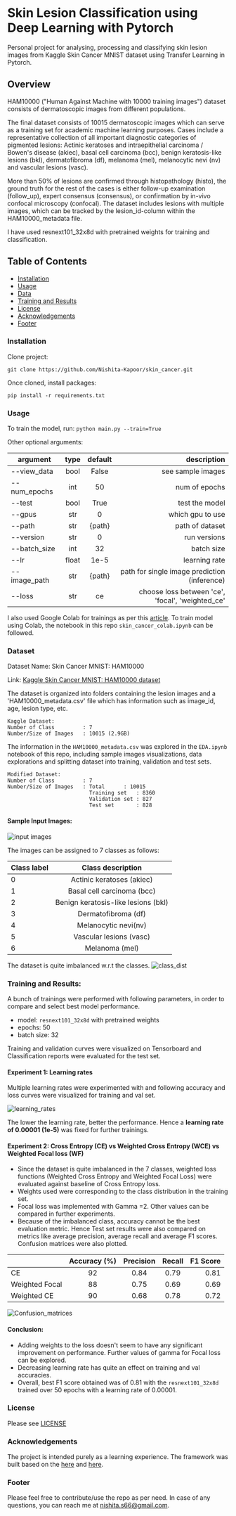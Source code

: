 
# Skin Lesion Classification using Deep Learning with Pytorch

Personal project for analysing, processing and classifying skin lesion images
from Kaggle Skin Cancer MNIST dataset using Transfer Learning in Pytorch.

## Overview
HAM10000 ("Human Against Machine with 10000 training images") dataset consists of
dermatoscopic images from different populations.

The final dataset consists of 10015 dermatoscopic images which can serve as a training set 
for academic machine learning purposes. Cases include a representative collection of all 
important diagnostic categories of pigmented lesions: Actinic keratoses and 
intraepithelial carcinoma / Bowen's disease (akiec), basal cell carcinoma (bcc), benign 
keratosis-like lesions (bkl), dermatofibroma (df), melanoma (mel), melanocytic nevi (nv) and 
vascular lesions (vasc).

More than 50% of lesions are confirmed through histopathology (histo), the ground truth for the
rest of the cases is either follow-up examination (follow_up), expert consensus (consensus), 
or confirmation by in-vivo confocal microscopy (confocal). 
The dataset includes lesions with multiple images, which can be tracked by the lesion_id-column within the HAM10000_metadata
file.

I have used resnext101_32x8d with pretrained weights for training and classification.



## Table of Contents

- [Installation](#installation)  
- [Usage](#usage)  
- [Data](#dataset)    
- [Training and Results](#training-and-results)    
- [License](#license)
- [Acknowledgements](#acknowledgements)     
- [Footer](#footer)
      
### Installation
Clone project:
```
git clone https://github.com/Nishita-Kapoor/skin_cancer.git
```
Once cloned, install packages:
```
pip install -r requirements.txt
```
### Usage
To train the model, run:
```python main.py --train=True``` 

Other optional arguments:

|   argument    |  type    | default  |            description                          |
| ------------- |:--------:|:--------:| -----------------------------------------------:|
|  --view_data  |   bool   |    False |          see sample images                      |
|  --num_epochs |   int    |    50    |            num of epochs                        |
|  --test       |   bool   |   True   |            test the model                       |
|  --gpus       |   str    |    0     |           which gpu to use                      |
|  --path       |   str    |  {path}  |           path of dataset                       |
|  --version    |   str    |    0     |            run versions                         |
|  --batch_size |   int    |    32    |             batch size                          |
|  --lr         |   float  |    1e-5  |           learning rate                         |
|  --image_path |   str    |  {path}  | path for single image prediction (inference)    |
|  --loss       |   str    |    ce    | choose loss between 'ce', 'focal', 'weighted_ce'|            |


I also used Google Colab for trainings as per this
[article](https://towardsdatascience.com/google-drive-google-colab-github-dont-just-read-do-it-5554d5824228).
To train model using Colab, the notebook in this repo ```skin_cancer_colab.ipynb``` can be followed.

### Dataset
Dataset Name: Skin Cancer MNIST: HAM10000 

Link: [Kaggle Skin Cancer MNIST: HAM10000 dataset](https://www.kaggle.com/kmader/skin-cancer-mnist-ham10000)

The dataset is organized into folders containing the lesion images and a 'HAM10000_metadata.csv'
file which has information such as image_id, age, lesion type, etc.

```
Kaggle Dataset:
Number of Class         : 7
Number/Size of Images   : 10015 (2.9GB)
```

The information in the ```HAM10000_metadata.csv``` was explored in the ```EDA.ipynb``` notebook of this repo, including
sample images visualizations, data explorations and splitting dataset into training, validation and test sets.

```
Modified Dataset:
Number of Class         : 7
Number/Size of Images   : Total      : 10015 
                          Training set   : 8360 
                          Validation set : 827 
                          Test set       : 828  
```
#### Sample Input Images:

![input images](images/sample_images.png)

The images can be assigned to 7 classes as follows:

|  Class label  |  Class description                   | 
| ------------- |:------------------------------------:| 
|       0       |  Actinic keratoses (akiec)           |   
|       1       |  Basal cell carcinoma (bcc)          | 
|       2       |  Benign keratosis-like lesions (bkl) | 
|       3       |  Dermatofibroma (df)                 | 
|       4       |  Melanocytic nevi(nv)                | 
|       5       |  Vascular lesions (vasc)             | 
|       6       |  Melanoma (mel)                      | 

The dataset is quite imbalanced w.r.t the classes.
![class_dist](images/class_dist.png)


### Training and Results: 

A bunch of trainings were performed with following parameters, in order to compare and select best model performance.
- model: ``` resnext101_32x8d ``` with pretrained weights
- epochs: 50
- batch size: 32

Training and validation curves were visualized on Tensorboard and Classification reports were evaluated
for the test set.

#### Experiment 1: Learning rates
Multiple learning rates were experimented with and following accuracy and loss curves were
visualized for training and val set.

![learning_rates](images/learning_rates.png)

The lower the learning rate, better the performance. Hence a **learning rate of 0.00001 (1e-5)** was fixed for 
further trainings.

#### Experiment 2: Cross Entropy (CE) vs Weighted Cross Entropy (WCE) vs Weighted Focal loss (WF)
- Since the dataset is quite imbalanced in the 7 classes, weighted loss functions (Weighted Cross Entropy
and Weighted Focal Loss) were evaluated against baseline of Cross Entropy loss.
- Weights used were corresponding to the class distribution in the training set.
- Focal loss was implemented with Gamma =2. Other values can be compared in further experiments.
- Because of the imbalanced class, accuracy cannot be the best evaluation metric. Hence Test set results were
also compared on metrics like average precision, average recall and average F1 scores. Confusion matrices were also plotted.
  
|                 |Accuracy (%)| Precision| Recall | F1 Score |
| --------------- |:----------:|:--------:|:------:|---------:|
|        CE       |     92     |   0.84   |  0.79  |  0.81    |
|  Weighted Focal |     88     |   0.75   |  0.69  |  0.69    |
|   Weighted CE   |     90     |   0.68   |  0.78  |  0.72    |



![Confusion_matrices](images/Confusion_matrices.png)

#### Conclusion:
- Adding weights to the loss doesn't seem to have any significant improvement on performance.
  Further values of gamma for Focal loss can be explored.
- Decreasing learning rate has quite an effect on training and val accuracies.
- Overall, best F1 score obtained was of 0.81 with the ``` resnext101_32x8d ``` trained over 50 epochs
  with a learning rate of 0.00001. 

### License
Please see [LICENSE](./LICENSE)
    
### Acknowledgements
The project is intended purely as a learning experience. The framework was built based on the
[here](https://github.com/musicmilif/ham10000) and
[here](https://github.com/ishanrai05/skin-cancer-prediction).

### Footer
Please feel free to contribute/use the repo as per need. In case of any questions,
you can reach me at <nishita.s66@gmail.com>.